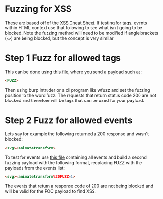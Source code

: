 # Fuzzing for XSS

These are based off of the [XSS Cheat Sheet](https://portswigger.net/web-security/cross-site-scripting/cheat-sheet). If testing for tags, events within HTML context use that following to see what isn't going to be blocked. Note the fuzzing method will need to be modified if angle brackets (`<>`) are being blocked, but the concept is very similar

# Step 1 Fuzz for allowed tags

This can be done using [this file](11.XSS/tags), where you send a payload such as:

```html
<FUZZ>
```

Then using burp intruder or a cli program like wfuzz and set the fuzzing position to the word fuzz. The requests that return status code 200 are not blocked and therefore will be tags that can be used for your payload.

# Step 2 Fuzz for allowed events

Lets say for example the following returned a 200 response and wasn't blocked:

```html
<svg><animatetransform>
```
To test for events use [this file](11.XSS/events) containing all events and build a second fuzzing payload with the following format, recplacing FUZZ with the payloads from the events list:

```html
<svg><animatetransform%20FUZZ=1>
```

The events that return a response code of 200 are not being blocked and will be valid for the POC payload to find XSS.
